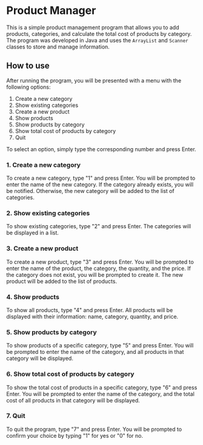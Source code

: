 # Product Manager

This is a simple product management program that allows you to add products, categories, and calculate the total cost of products by category. The program was developed in Java and uses the `ArrayList` and `Scanner` classes to store and manage information.

## How to use

After running the program, you will be presented with a menu with the following options:

1. Create a new category
2. Show existing categories
3. Create a new product
4. Show products
5. Show products by category
6. Show total cost of products by category
7. Quit

To select an option, simply type the corresponding number and press Enter.

### 1. Create a new category

To create a new category, type "1" and press Enter. You will be prompted to enter the name of the new category. If the category already exists, you will be notified. Otherwise, the new category will be added to the list of categories.

### 2. Show existing categories

To show existing categories, type "2" and press Enter. The categories will be displayed in a list.

### 3. Create a new product

To create a new product, type "3" and press Enter. You will be prompted to enter the name of the product, the category, the quantity, and the price. If the category does not exist, you will be prompted to create it. The new product will be added to the list of products.

### 4. Show products

To show all products, type "4" and press Enter. All products will be displayed with their information: name, category, quantity, and price.

### 5. Show products by category

To show products of a specific category, type "5" and press Enter. You will be prompted to enter the name of the category, and all products in that category will be displayed.

### 6. Show total cost of products by category

To show the total cost of products in a specific category, type "6" and press Enter. You will be prompted to enter the name of the category, and the total cost of all products in that category will be displayed.

### 7. Quit

To quit the program, type "7" and press Enter. You will be prompted to confirm your choice by typing "1" for yes or "0" for no.